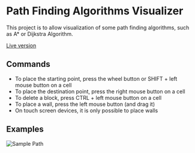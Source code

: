 # Path Finding Algorithms Visualizer

This project is to allow visualization of some path finding algorithms, such as A* or Dijkstra Algorithm.


[Live version](https://fioriandrea.github.io/path_finding/)


## Commands

* To place the starting point, press the wheel button or SHIFT + left mouse button on a cell
* To place the destination point, press the right mouse button on a cell
* To delete a block, press CTRL + left mouse button on a cell
* To place a wall, press the left mouse button (and drag it)
* On touch screen devices, it is only possible to place walls

## Examples

![Sample Path](https://github.com/fioriandrea/path_finding/blob/master/example_images/example1.png)
